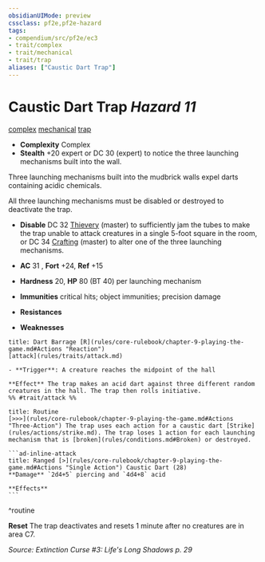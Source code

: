 ```yaml
---
obsidianUIMode: preview
cssclass: pf2e,pf2e-hazard
tags:
- compendium/src/pf2e/ec3
- trait/complex
- trait/mechanical
- trait/trap
aliases: ["Caustic Dart Trap"]
---
```

# Caustic Dart Trap *Hazard 11*  
[complex](rules/traits/complex.md)  [mechanical](rules/traits/mechanical.md)  [trap](rules/traits/trap.md)  

- **Complexity** Complex
- **Stealth** +20 expert or DC 30 (expert) to notice the three launching mechanisms built into the wall.  

Three launching mechanisms built into the mudbrick walls expel darts containing acidic chemicals.

All three launching mechanisms must be disabled or destroyed to deactivate the trap.

- **Disable** DC 32 [Thievery](compendium/skills.md#Thievery) (master) to sufficiently jam the tubes to make the trap unable to attack creatures in a single 5-foot square in the room, or DC 34 [Crafting](compendium/skills.md#Crafting) (master) to alter one of the three launching mechanisms.  

- **AC** 31 , **Fort** +24, **Ref** +15
- **Hardness** 20, **HP** 80 (BT 40) per launching mechanism
- **Immunities** critical hits; object immunities; precision damage
- **Resistances** 
- **Weaknesses** 
     
```ad-embed-ability
title: Dart Barrage [R](rules/core-rulebook/chapter-9-playing-the-game.md#Actions "Reaction")
[attack](rules/traits/attack.md)  

- **Trigger**: A creature reaches the midpoint of the hall

**Effect** The trap makes an acid dart against three different random creatures in the hall. The trap then rolls initiative.  
%% #trait/attack %%
```

````ad-pf2-summary
title: Routine
[>>>](rules/core-rulebook/chapter-9-playing-the-game.md#Actions "Three-Action") The trap uses each action for a caustic dart [Strike](rules/actions/strike.md). The trap loses 1 action for each launching mechanism that is [broken](rules/conditions.md#Broken) or destroyed.

```ad-inline-attack
title: Ranged [>](rules/core-rulebook/chapter-9-playing-the-game.md#Actions "Single Action") Caustic Dart (28)
**Damage** `2d4+5` piercing and `4d4+8` acid 
 
**Effects**
```
````
^routine

**Reset** The trap deactivates and resets 1 minute after no creatures are in area C7.  

*Source: Extinction Curse #3: Life's Long Shadows p. 29*